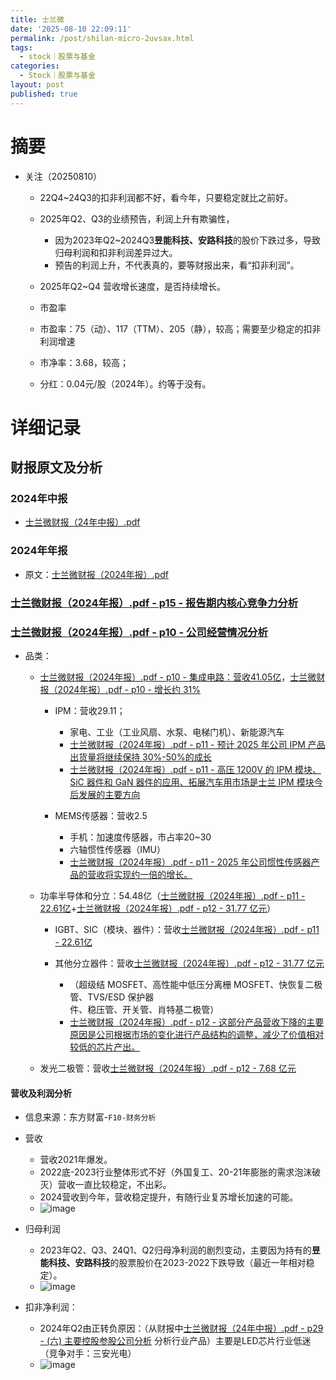```yaml
---
title: 士兰微
date: '2025-08-10 22:09:11'
permalink: /post/shilan-micro-2uvsax.html
tags:
  - stock｜股票与基金
categories:
  - Stock｜股票与基金
layout: post
published: true
---
```






# 摘要

- 关注（20250810）

  - 22Q4~24Q3的扣非利润都不好，<span data-type="text" style="color: var(--b3-font-color13);">看今年，只要稳定</span>就比之前<span data-type="text" style="color: var(--b3-font-color13);">好</span>。
  - 2025年Q2、Q3的业绩预告，利润上升有欺骗性，

    - 因为2023年Q2~2024Q3**昱能科技、安路科技**的股价下跌过多，导致归母利润和扣非利润差异过大。
    - 预告的利润上升，不代表真的，要等财报出来，看“扣非利润”。
  - 2025年Q2~Q4 营收增长速度，是否持续增长。
  - 市盈率
  - 市盈率：75（动）、117（TTM）、205（静），<span data-type="text" style="color: var(--b3-font-color13);">较高</span>；需要至少稳定的<span data-type="text" style="color: var(--b3-font-color13);">扣非利润增速</span>
  - 市净率：3.68，<span data-type="text" style="color: var(--b3-font-color13);">较高</span>；
  - 分红：0.04元/股（2024年）。<span data-type="text" style="color: var(--b3-font-color13);">约等于没有。</span>

# 详细记录

## 财报原文及分析

### 2024年中报

- [士兰微财报（24年中报）.pdf](assets/士兰微财报（24年中报）-20250810223537-3xudisp.pdf)

### 2024年年报

- 原文：[士兰微财报（2024年报）.pdf](assets/士兰微财报（2024年报）-20250811094918-yyj07cl.pdf)

### [士兰微财报（2024年报）.pdf - p15 - 报告期内核心竞争力分析](assets/士兰微财报（2024年报）-20250811094918-yyj07cl.pdf#page=15)

### [士兰微财报（2024年报）.pdf - p10 - 公司经营情况分析](assets/士兰微财报（2024年报）-20250811094918-yyj07cl.pdf#page=10)

- 品类：

  - [士兰微财报（2024年报）.pdf - p10 - 集成电路：营收41.05亿](assets/士兰微财报（2024年报）-20250811094918-yyj07cl.pdf#page=10)，[士兰微财报（2024年报）.pdf - p10 - 增长约 31%](assets/士兰微财报（2024年报）-20250811094918-yyj07cl.pdf#page=10)

    - IPM：营收29.11；

      - 家电、工业（工业风扇、水泵、电梯门机）、新能源汽车
      - [士兰微财报（2024年报）.pdf - p11 - 预计 2025 年公司 IPM 产品出货量将继续保持 30%-50%的成长](assets/士兰微财报（2024年报）-20250811094918-yyj07cl.pdf#page=11)
      - [士兰微财报（2024年报）.pdf - p11 - 高压 1200V 的 IPM 模块、SiC 器件和 GaN 器件的应用、拓展汽车用市场是士兰 IPM 模块今后发展的主要方向](assets/士兰微财报（2024年报）-20250811094918-yyj07cl.pdf#page=11)
    - MEMS传感器：营收2.5

      - 手机：加速度传感器，市占率20~30
      - 六轴惯性传感器（IMU）
      - [士兰微财报（2024年报）.pdf - p11 -  2025 年公司惯性传感器产品的营收将实现约一倍的增长。](assets/士兰微财报（2024年报）-20250811094918-yyj07cl.pdf#page=11)
  - 功率半导体和分立：54.48亿（[士兰微财报（2024年报）.pdf - p11 - 22.61亿](assets/士兰微财报（2024年报）-20250811094918-yyj07cl.pdf#page=11)+[士兰微财报（2024年报）.pdf - p12 - 31.77 亿元](assets/士兰微财报（2024年报）-20250811094918-yyj07cl.pdf#page=12)）

    - IGBT、SIC（模块、器件）：营收[士兰微财报（2024年报）.pdf - p11 - 22.61亿](assets/士兰微财报（2024年报）-20250811094918-yyj07cl.pdf#page=11)
    - 其他分立器件：营收[士兰微财报（2024年报）.pdf - p12 -  31.77 亿元](assets/士兰微财报（2024年报）-20250811094918-yyj07cl.pdf#page=12)

      - （超级结 MOSFET、高性能中低压分离栅 MOSFET、快恢复二极管、TVS/ESD 保护器  
        件、稳压管、开关管、肖特基二极管）
      - [士兰微财报（2024年报）.pdf - p12 - 这部分产品营收下降的主要原因是公司根据市场的变化进行产品结构的调整，减少了价值相对较低的芯片产出。](assets/士兰微财报（2024年报）-20250811094918-yyj07cl.pdf#page=12)
  - 发光二极管：营收[士兰微财报（2024年报）.pdf - p12 -  7.68 亿元](assets/士兰微财报（2024年报）-20250811094918-yyj07cl.pdf#page=12)

#### 营收及利润分析

- 信息来源：东方财富-`F10-财务分析`​
- 营收

  - 营收2021年爆发。
  - 2022底-2023行业整体形式不好（外国复工、20-21年膨胀的需求泡沫破灭）营收一直比较稳定，不出彩。
  - 2024营收到今年，营收<span data-type="text" style="color: var(--b3-font-color13);">稳定提升</span>，<span data-type="text" style="color: var(--b3-font-color13);">有随行业复苏增长加速的可能。</span>
  - ![image](https://cdn.jsdelivr.net/gh/neilChenXie/ChenVideo/pic/image-20250811115037-zbq37om.png)
- 归母利润

  - 2023年Q2、Q3、24Q1、Q2归母净利润的剧烈变动，主要因为持有的**昱能科技、安路科技**的股票股价在2023-2022下跌导致（最近一年相对稳定）。
  - ![image](https://cdn.jsdelivr.net/gh/neilChenXie/ChenVideo/pic/image-20250811124020-qc1rlqi.png)
- 扣非净利润：

  - 2024年Q2由正转负原因：（从财报中[士兰微财报（24年中报）.pdf - p29 - (六) 主要控股参股公司分析](assets/士兰微财报（24年中报）-20250810223537-3xudisp.pdf#page=29) 分析行业产品）主要是LED芯片行业低迷（竞争对手：三安光电）
  - ![image](https://cdn.jsdelivr.net/gh/neilChenXie/ChenVideo/pic/image-20250810231753-le1lu5t.png)
